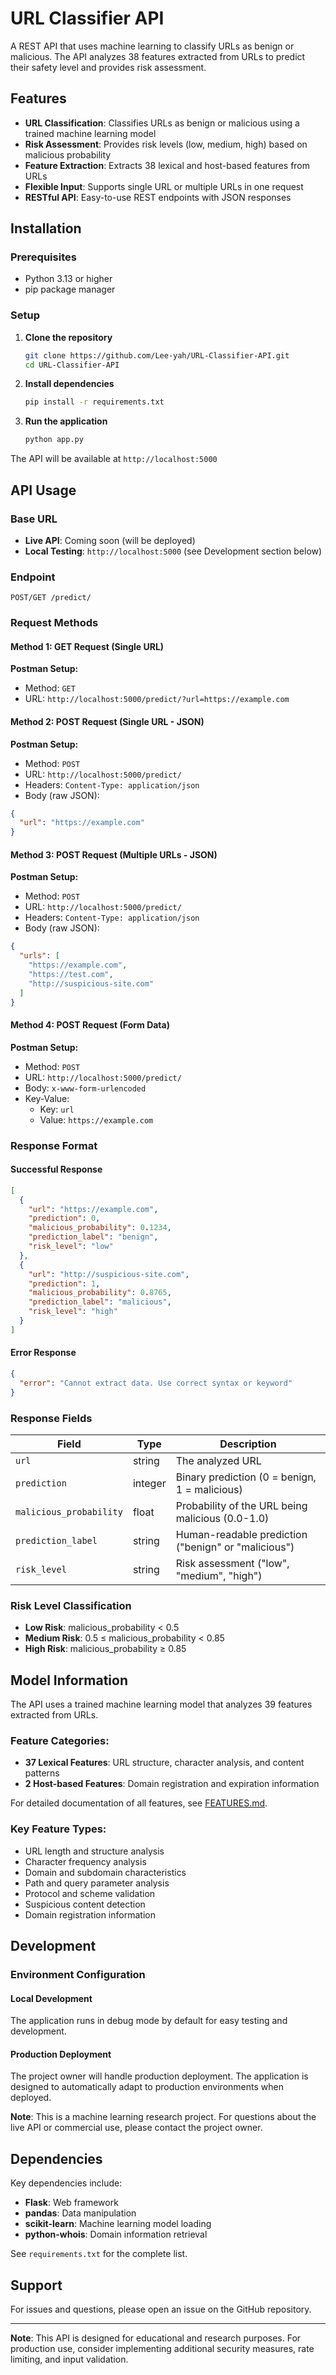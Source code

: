 # URL Classifier API

A REST API that uses machine learning to classify URLs as benign or malicious. The API analyzes 38 features extracted from URLs to predict their safety level and provides risk assessment.

## Features

- **URL Classification**: Classifies URLs as benign or malicious using a trained machine learning model
- **Risk Assessment**: Provides risk levels (low, medium, high) based on malicious probability
- **Feature Extraction**: Extracts 38 lexical and host-based features from URLs
- **Flexible Input**: Supports single URL or multiple URLs in one request
- **RESTful API**: Easy-to-use REST endpoints with JSON responses

## Installation

### Prerequisites

- Python 3.13 or higher
- pip package manager

### Setup

1. **Clone the repository**
   ```bash
   git clone https://github.com/Lee-yah/URL-Classifier-API.git
   cd URL-Classifier-API
   ```

2. **Install dependencies**
   ```bash
   pip install -r requirements.txt
   ```

3. **Run the application**
   ```bash
   python app.py
   ```

The API will be available at `http://localhost:5000`

## API Usage

### Base URL
- **Live API**: Coming soon (will be deployed)
- **Local Testing**: `http://localhost:5000` (see Development section below)

### Endpoint

```
POST/GET /predict/
```

### Request Methods

#### Method 1: GET Request (Single URL)
**Postman Setup:**
- Method: `GET`
- URL: `http://localhost:5000/predict/?url=https://example.com`

#### Method 2: POST Request (Single URL - JSON)
**Postman Setup:**
- Method: `POST`
- URL: `http://localhost:5000/predict/`
- Headers: `Content-Type: application/json`
- Body (raw JSON):
```json
{
  "url": "https://example.com"
}
```

#### Method 3: POST Request (Multiple URLs - JSON)
**Postman Setup:**
- Method: `POST`
- URL: `http://localhost:5000/predict/`
- Headers: `Content-Type: application/json`
- Body (raw JSON):
```json
{
  "urls": [
    "https://example.com",
    "https://test.com", 
    "http://suspicious-site.com"
  ]
}
```

#### Method 4: POST Request (Form Data)
**Postman Setup:**
- Method: `POST`
- URL: `http://localhost:5000/predict/`
- Body: `x-www-form-urlencoded`
- Key-Value: 
  - Key: `url`
  - Value: `https://example.com`

### Response Format

#### Successful Response

```json
[
  {
    "url": "https://example.com",
    "prediction": 0,
    "malicious_probability": 0.1234,
    "prediction_label": "benign",
    "risk_level": "low"
  },
  {
    "url": "http://suspicious-site.com",
    "prediction": 1,
    "malicious_probability": 0.8765,
    "prediction_label": "malicious",
    "risk_level": "high"
  }
]
```

#### Error Response

```json
{
  "error": "Cannot extract data. Use correct syntax or keyword"
}
```

### Response Fields

| Field | Type | Description |
|-------|------|-------------|
| `url` | string | The analyzed URL |
| `prediction` | integer | Binary prediction (0 = benign, 1 = malicious) |
| `malicious_probability` | float | Probability of the URL being malicious (0.0-1.0) |
| `prediction_label` | string | Human-readable prediction ("benign" or "malicious") |
| `risk_level` | string | Risk assessment ("low", "medium", "high") |

### Risk Level Classification

- **Low Risk**: malicious_probability < 0.5
- **Medium Risk**: 0.5 ≤ malicious_probability < 0.85
- **High Risk**: malicious_probability ≥ 0.85

## Model Information

The API uses a trained machine learning model that analyzes 39 features extracted from URLs.

### Feature Categories:
- **37 Lexical Features**: URL structure, character analysis, and content patterns
- **2 Host-based Features**: Domain registration and expiration information

For detailed documentation of all features, see [FEATURES.md](FEATURES.md).

### Key Feature Types:
- URL length and structure analysis
- Character frequency analysis
- Domain and subdomain characteristics
- Path and query parameter analysis
- Protocol and scheme validation
- Suspicious content detection
- Domain registration information

## Development

### Environment Configuration

#### Local Development
The application runs in debug mode by default for easy testing and development.

#### Production Deployment
The project owner will handle production deployment. The application is designed to automatically adapt to production environments when deployed.

**Note**: This is a machine learning research project. For questions about the live API or commercial use, please contact the project owner.

## Dependencies

Key dependencies include:
- **Flask**: Web framework
- **pandas**: Data manipulation
- **scikit-learn**: Machine learning model loading
- **python-whois**: Domain information retrieval

See `requirements.txt` for the complete list.

## Support

For issues and questions, please open an issue on the GitHub repository.

---

**Note**: This API is designed for educational and research purposes. For production use, consider implementing additional security measures, rate limiting, and input validation.
